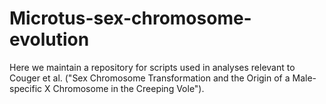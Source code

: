 # Microtus-sex-chromosome-evolution

Here we maintain a repository for scripts used in analyses relevant to Couger et al. ("Sex Chromosome Transformation and the Origin of a Male-specific X Chromosome in the Creeping Vole").

